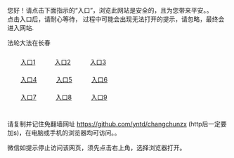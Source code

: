 您好！请点击下面指示的“入口”，浏览此网站是安全的，且为您带来平安。。 <br/>
点击入口后，请耐心等待， 过程中可能会出现无法打开的提示，请忽略，最终会进入网站. </br>

法轮大法在长春<br/>
<div style="padding:10px"><a style="margin:20px" target="_blank" href="https://df4q11cas8xl4.cloudfront.net/2Qpsp?lzalxenp" id="ccLink1" rel="nofollow">入口1</a> <a target="_blank" style="margin:20px" href="https://d35c9k88e2mw38.cloudfront.net/2Qpsp?vpdwbq" id="ccLink2" rel="nofollow">入口2</a> <a style="margin:20px" target="_blank" href="https://d3avzsjm13sm2c.cloudfront.net/2Qpsp?cpvsmv" id="ccLink3" rel="nofollow">入口3</a></div>

<div style="padding:10px" ><a style="margin:20px" target="_blank" href="https://df4q11cas8xl4.cloudfront.net/2Qpsp?lzalxenp" id="ccLink4" rel="nofollow">入口4</a> <a style="margin:20px" href="https://d35c9k88e2mw38.cloudfront.net/2Qpsp?vpdwbq" target="_blank" id="ccLink5" rel="nofollow">入口5</a> <a style="margin:20px" href="https://d3avzsjm13sm2c.cloudfront.net/2Qpsp?cpvsmv" target="_blank" id="ccLink6" rel="nofollow">入口6</a></div>

<div style="padding:10px"><a style="margin:20px" target="_blank" href="https://df4q11cas8xl4.cloudfront.net/2Qpsp?lzalxenp" id="ccLink7" rel="nofollow">入口7</a> <a style="margin:20px" href="https://d35c9k88e2mw38.cloudfront.net/2Qpsp?vpdwbq" target="_blank" id="ccLink8" rel="nofollow">入口8</a> <a style="margin:20px" target="_blank" href="https://d3avzsjm13sm2c.cloudfront.net/2Qpsp?cpvsmv" id="ccLink9" rel="nofollow">入口9</a></div>

<br/>



请复制并记住免翻墙网址 https://github.com/yntd/changchunzx (http后一定要加s)，在电脑或手机的浏览器均可访问。。<br/>

微信如提示停止访问该网页，须先点击右上角，选择浏览器打开。

